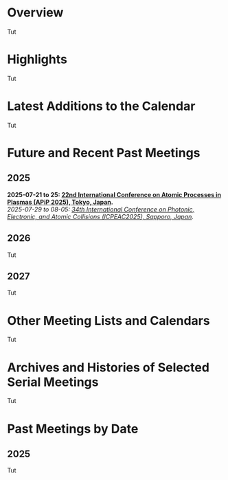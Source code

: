 # Overview
Tut

# Highlights
Tut

# Latest Additions to the Calendar

Tut
# Future and Recent Past Meetings
## 2025
**2025-07-21 to 25: [22nd International Conference on Atomic Processes in Plasmas (APiP 2025), Tokyo, Japan](https://yebisu.ils.uec.ac.jp/apip2025/).**<br>
*2025-07-29 to 08-05: [34th International Conference on Photonic, Electronic, and Atomic Collisions (ICPEAC2025), Sapporo, Japan](https://icpeac2025.jp).*

## 2026
Tut

## 2027
Tut


# Other Meeting Lists and Calendars
Tut

# Archives and Histories of Selected Serial Meetings
Tut

# Past Meetings by Date
## 2025
Tut
